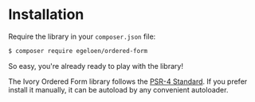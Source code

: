 # Installation

Require the library in your ``composer.json`` file:

``` bash
$ composer require egeloen/ordered-form
```

So easy, you're already ready to play with the library!

The Ivory Ordered Form library follows the [PSR-4 Standard](http://www.php-fig.org/psr/psr-4/). If you prefer install
it manually, it can be autoload by any convenient autoloader.
